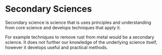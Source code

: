 # Secondary Sciences

Secondary science is science that is uses principles and understanding from core science and develops techniques that apply it.

For example techniques to remove rust from metal would be a secondary science. It does not further our knowledge of the underlying science itself, however it develops useful and practical methods.

